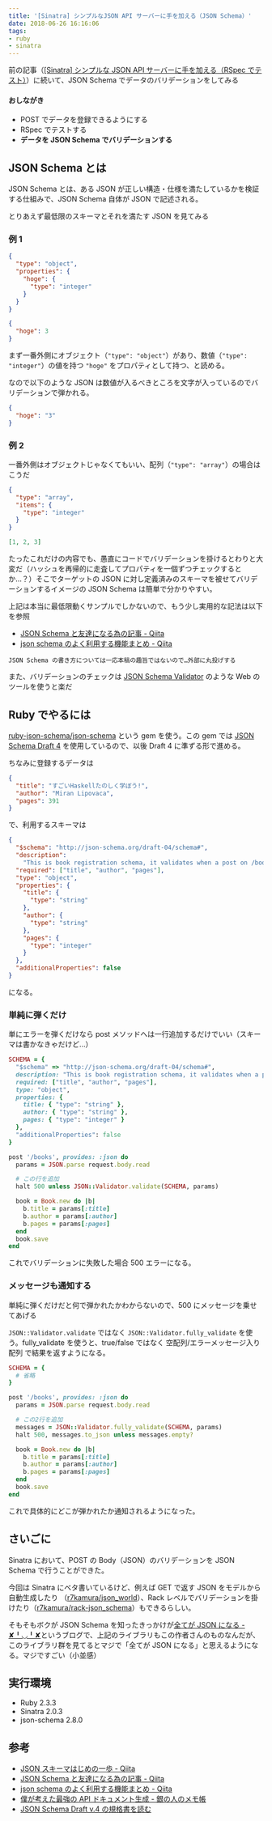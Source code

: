 ```yaml
---
title: '[Sinatra] シンプルなJSON API サーバーに手を加える（JSON Schema）'
date: 2018-06-26 16:16:06
tags:
- ruby
- sinatra
---
```


前の記事（[[Sinatra] シンプルな JSON API サーバーに手を加える（RSpec でテスト）](https://t-kojima.github.io/2018/06/26/0021-sinatra-simple-json-api-3/)）に続いて、JSON Schema でデータのバリデーションをしてみる

#### おしながき

- POST でデータを登録できるようにする
- RSpec でテストする
- **データを JSON Schema でバリデーションする**

<!-- more -->

## JSON Schema とは

JSON Schema とは、ある JSON が正しい構造・仕様を満たしているかを検証する仕組みで、JSON Schema 自体が JSON で記述される。

とりあえず最低限のスキーマとそれを満たす JSON を見てみる

### 例 1

```json
{
  "type": "object",
  "properties": {
    "hoge": {
      "type": "integer"
    }
  }
}
```

```json
{
  "hoge": 3
}
```

まず一番外側にオブジェクト（`"type": "object"`）があり、数値（`"type": "integer"`）の値を持つ `"hoge"` をプロパティとして持つ、と読める。

なので以下のような JSON は数値が入るべきところを文字が入っているのでバリデーションで弾かれる。

```json
{
  "hoge": "3"
}
```

### 例 2

一番外側はオブジェクトじゃなくてもいい、配列（`"type": "array"`）の場合はこうだ

```json
{
  "type": "array",
  "items": {
    "type": "integer"
  }
}
```

```json
[1, 2, 3]
```

たったこれだけの内容でも、愚直にコードでバリデーションを掛けるとわりと大変だ（ハッシュを再帰的に走査してプロパティを一個ずつチェックするとか…？）そこでターゲットの JSON に対し定義済みのスキーマを被せてバリデーションするイメージの JSON Schema は簡単で分かりやすい。

上記は本当に最低限動くサンプルでしかないので、もう少し実用的な記法は以下を参照

- [JSON Schema と友達になる為の記事 - Qiita](https://qiita.com/arumi8go/items/a9530cbd39ff545a7bbb)
- [json schema のよく利用する機能まとめ - Qiita](https://qiita.com/dorachan1029/items/57b86116ae67e94ee1ff)

`JSON Schema の書き方については一応本稿の趣旨ではないので…外部に丸投げする`

また、バリデーションのチェックは [JSON Schema Validator](https://www.jsonschemavalidator.net/) のような Web のツールを使うと楽だ

## Ruby でやるには

[ruby-json-schema/json-schema](https://github.com/ruby-json-schema/json-schema) という gem を使う。この gem では [JSON Schema Draft 4](https://tools.ietf.org/html/draft-zyp-json-schema-04) を使用しているので、以後 Draft 4 に準ずる形で進める。

ちなみに登録するデータは

```json
{
  "title": "すごいHaskellたのしく学ぼう!",
  "author": "Miran Lipovaca",
  "pages": 391
}
```

で、利用するスキーマは

```json
{
  "$schema": "http://json-schema.org/draft-04/schema#",
  "description":
    "This is book registration schema, it validates when a post on /books.",
  "required": ["title", "author", "pages"],
  "type": "object",
  "properties": {
    "title": {
      "type": "string"
    },
    "author": {
      "type": "string"
    },
    "pages": {
      "type": "integer"
    }
  },
  "additionalProperties": false
}
```

になる。

### 単純に弾くだけ

単にエラーを弾くだけなら post メソッドへは一行追加するだけでいい（スキーマは書かなきゃだけど…）

```ruby
SCHEMA = {
  "$schema" => "http://json-schema.org/draft-04/schema#",
  description: "This is book registration schema, it validates when a post on /books.",
  required: ["title", "author", "pages"],
  type: "object",
  properties: {
    title: { "type": "string" },
    author: { "type": "string" },
    pages: { "type": "integer" }
  },
  "additionalProperties": false
}

post '/books', provides: :json do
  params = JSON.parse request.body.read

  # この行を追加
  halt 500 unless JSON::Validator.validate(SCHEMA, params)

  book = Book.new do |b|
    b.title = params[:title]
    b.author = params[:author]
    b.pages = params[:pages]
  end
  book.save
end
```

これでバリデーションに失敗した場合 500 エラーになる。

### メッセージも通知する

単純に弾くだけだと何で弾かれたかわからないので、500 にメッセージを乗せてあげる

`JSON::Validator.validate` ではなく `JSON::Validator.fully_validate` を使う。fully_validate を使うと、true/false ではなく 空配列/エラーメッセージ入り配列 で結果を返すようになる。

```ruby
SCHEMA = {
  # 省略
}

post '/books', provides: :json do
  params = JSON.parse request.body.read

  # この2行を追加
  messages = JSON::Validator.fully_validate(SCHEMA, params)
  halt 500, messages.to_json unless messages.empty?

  book = Book.new do |b|
    b.title = params[:title]
    b.author = params[:author]
    b.pages = params[:pages]
  end
  book.save
end
```

これで具体的にどこが弾かれたか通知されるようになった。

## さいごに

Sinatra において、POST の Body（JSON）のバリデーションを JSON Schema で行うことができた。

今回は Sinatra にベタ書いているけど、例えば GET で返す JSON をモデルから自動生成したり
（[r7kamura/json_world](https://github.com/r7kamura/json_world)）、Rack レベルでバリデーションを掛けたり（[r7kamura/rack-json_schema](https://github.com/r7kamura/rack-json_schema#rackjsonschemarequestvalidation)）もできるらしい。

そもそもボクが JSON Schema を知ったきっかけが[全てが JSON になる - ✘╹◡╹✘](http://r7kamura.hatenablog.com/entry/2014/06/10/023433)というブログで、上記のライブラリもこの作者さんのものなんだが、このライブラリ群を見てるとマジで「全てが JSON になる」と思えるようになる。マジですごい（小並感）

## 実行環境

- Ruby 2.3.3
- Sinatra 2.0.3
- json-schema 2.8.0

## 参考

- [JSON スキーマはじめの一歩 - Qiita](https://qiita.com/sagaraya/items/115c15c0df3e84ecbc7f)
- [JSON Schema と友達になる為の記事 - Qiita](https://qiita.com/arumi8go/items/a9530cbd39ff545a7bbb)
- [json schema のよく利用する機能まとめ - Qiita](https://qiita.com/dorachan1029/items/57b86116ae67e94ee1ff)
- [僕が考えた最強の API ドキュメント生成 - 銀の人のメモ帳](https://gin0606.hatenablog.com/entry/2016/02/16/144910)
- [JSON Schema Draft v.4 の規格書を読む](http://blog.wktk.co.jp/ja/entry/2016/01/19/json-schema-draft-v4)
